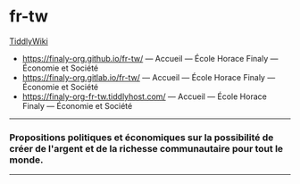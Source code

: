 # fr-tw

<a href="https://tiddlywiki.com/" rel="noopener noreferrer" target="_blank"> TiddlyWiki</a>

* https://finaly-org.github.io/fr-tw/ — Accueil — École Horace Finaly — Économie et Société
* https://finaly-org.gitlab.io/fr-tw/ — Accueil — École Horace Finaly — Économie et Société
* https://finaly-org-fr-tw.tiddlyhost.com/ — Accueil — École Horace Finaly — Économie et Société

---

### Propositions politiques et économiques sur la possibilité de créer de l'argent et de la richesse communautaire pour tout le monde.

---
